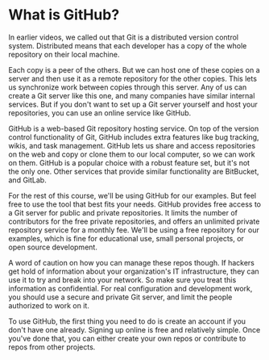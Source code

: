 # What is GitHub?

In earlier videos, we called out that Git is a distributed version control system. Distributed means that each developer has a copy of the whole repository on their local machine.

Each copy is a peer of the others. But we can host one of these copies on a server and then use it as a remote repository for the other copies. This lets us synchronize work 
between copies through this server. Any of us can create a Git server like this one, and many companies have similar internal services. But if you don't want to set up a 
Git server yourself and host your repositories, you can use an online service like GitHub.

GitHub is a web-based Git repository hosting service. On top of the version control functionality of Git, GitHub includes extra features like bug tracking, wikis, and task 
management. GitHub lets us share and access repositories on the web and copy or clone them to our local computer, so we can work on them. GitHub is a popular choice with a 
robust feature set, but it's not the only one. Other services that provide similar functionality are BitBucket, and GitLab.

For the rest of this course, we'll be using GitHub for our examples. But feel free to use the tool that best fits your needs. GitHub provides free access to a Git server for 
public and private repositories. It limits the number of contributors for the free private repositories, and offers an unlimited private repository service for a monthly fee. 
We'll be using a free repository for our examples, which is fine for educational use, small personal projects, or open source development.

A word of caution on how you can manage these repos though. If hackers get hold of information about your organization's IT infrastructure, they can use it to try and break into 
your network. So make sure you treat this information as confidential. For real configuration and development work, you should use a secure and private Git server, and limit the 
people authorized to work on it.

To use GitHub, the first thing you need to do is create an account if you don't have one already. Signing up online is free and relatively simple. Once you've done that, you can 
either create your own repos or contribute to repos from other projects. 
